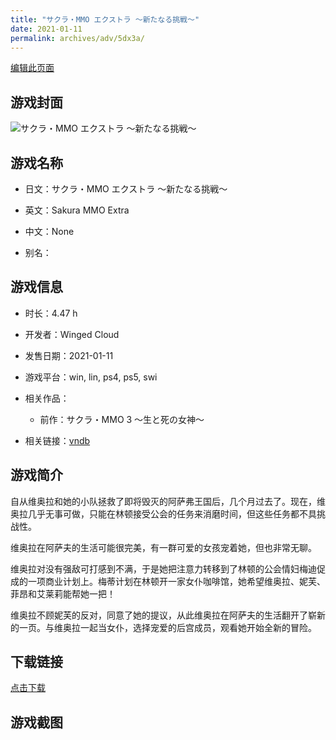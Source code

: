 ```yaml
---
title: "サクラ・MMO エクストラ ～新たなる挑戦～"
date: 2021-01-11
permalink: archives/adv/5dx3a/
---
```

[编辑此页面](https://github.com/ACG-3/ADV3-source/blob/main/source/_posts/%E3%82%B5%E3%82%AF%E3%83%A9%E3%83%BBMMO%20%E3%82%A8%E3%82%AF%E3%82%B9%E3%83%88%E3%83%A9%20%EF%BD%9E%E6%96%B0%E3%81%9F%E3%81%AA%E3%82%8B%E6%8C%91%E6%88%A6%EF%BD%9E.md)

## 游戏封面

![サクラ・MMO エクストラ ～新たなる挑戦～](https://pan.timero.xyz/d/onedrive/img_lib_001/%E3%82%B5%E3%82%AF%E3%83%A9%E3%83%BBMMO%20%E3%82%A8%E3%82%AF%E3%82%B9%E3%83%88%E3%83%A9%20%EF%BD%9E%E6%96%B0%E3%81%9F%E3%81%AA%E3%82%8B%E6%8C%91%E6%88%A6%EF%BD%9E_cover.avif)


## 游戏名称

- 日文：サクラ・MMO エクストラ ～新たなる挑戦～
- 英文：Sakura MMO Extra
- 中文：None

- 别名：


## 游戏信息

- 时长：4.47 h
- 开发者：Winged Cloud
- 发售日期：2021-01-11
- 游戏平台：win, lin, ps4, ps5, swi
- 相关作品：
   - 前作：サクラ・MMO 3 ～生と死の女神～

- 相关链接：[vndb](https://vndb.org/v30077)


## 游戏简介

自从维奥拉和她的小队拯救了即将毁灭的阿萨弗王国后，几个月过去了。现在，维奥拉几乎无事可做，只能在林顿接受公会的任务来消磨时间，但这些任务都不具挑战性。

维奥拉在阿萨夫的生活可能很完美，有一群可爱的女孩宠着她，但也非常无聊。

维奥拉对没有强敌可打感到不满，于是她把注意力转移到了林顿的公会情妇梅迪促成的一项商业计划上。梅蒂计划在林顿开一家女仆咖啡馆，她希望维奥拉、妮芙、菲昂和艾莱莉能帮她一把！

维奥拉不顾妮芙的反对，同意了她的提议，从此维奥拉在阿萨夫的生活翻开了崭新的一页。与维奥拉一起当女仆，选择宠爱的后宫成员，观看她开始全新的冒险。




## 下载链接

[点击下载](https://pan.timero.xyz/onedrive/adv_lib_001/%E3%82%B5%E3%82%AF%E3%83%A9%E3%83%BBMMO%20%E3%82%A8%E3%82%AF%E3%82%B9%E3%83%88%E3%83%A9%20%EF%BD%9E%E6%96%B0%E3%81%9F%E3%81%AA%E3%82%8B%E6%8C%91%E6%88%A6%EF%BD%9E)


## 游戏截图


